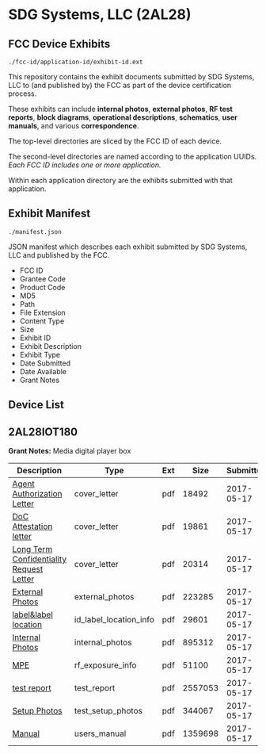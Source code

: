 # SDG Systems, LLC (2AL28)
## FCC Device Exhibits

```
./fcc-id/application-id/exhibit-id.ext
```

This repository contains the exhibit documents submitted by SDG Systems, LLC to (and published by) the FCC as part of the device certification process.

These exhibits can include **internal photos**, **external photos**, **RF test reports**, **block diagrams**, **operational descriptions**, **schematics**, **user manuals**, and various **correspondence**.

The top-level directories are sliced by the FCC ID of each device.

The second-level directories are named according to the application UUIDs. *Each FCC ID includes one or more application.*

Within each application directory are the exhibits submitted with that application. 

## Exhibit Manifest

```
./manifest.json
```

JSON manifest which describes each exhibit submitted by SDG Systems, LLC and published by the FCC.

- FCC ID
- Grantee Code
- Product Code
- MD5
- Path
- File Extension
- Content Type
- Size
- Exhibit ID
- Exhibit Description
- Exhibit Type
- Date Submitted
- Date Available
- Grant Notes

## Device List
## 2AL28IOT180
**Grant Notes:** Media digital player box

| Description | Type | Ext | Size | Submitted | Available |
| ----------- | ---- | --- | ---- | --------- | --------- |
| [Agent Authorization Letter](2AL28IOT180/8e642af4f70888ea64369eee277e8ca8/3394931.pdf) | cover_letter | pdf | 18492 | 2017-05-17 | 2017-05-17 |
| [DoC Attestation letter](2AL28IOT180/8e642af4f70888ea64369eee277e8ca8/3394934.pdf) | cover_letter | pdf | 19861 | 2017-05-17 | 2017-05-17 |
| [Long Term Confidentiality Request Letter](2AL28IOT180/8e642af4f70888ea64369eee277e8ca8/3394938.pdf) | cover_letter | pdf | 20314 | 2017-05-17 | 2017-05-17 |
| [External Photos](2AL28IOT180/8e642af4f70888ea64369eee277e8ca8/3394935.pdf) | external_photos | pdf | 223285 | 2017-05-17 | 2017-05-17 |
| [label&label location](2AL28IOT180/8e642af4f70888ea64369eee277e8ca8/3394937.pdf) | id_label_location_info | pdf | 29601 | 2017-05-17 | 2017-05-17 |
| [Internal Photos](2AL28IOT180/8e642af4f70888ea64369eee277e8ca8/3394936.pdf) | internal_photos | pdf | 895312 | 2017-05-17 | 2017-05-17 |
| [MPE](2AL28IOT180/8e642af4f70888ea64369eee277e8ca8/3394940.pdf) | rf_exposure_info | pdf | 51100 | 2017-05-17 | 2017-05-17 |
| [test report](2AL28IOT180/8e642af4f70888ea64369eee277e8ca8/3394932.pdf) | test_report | pdf | 2557053 | 2017-05-17 | 2017-05-17 |
| [Setup Photos](2AL28IOT180/8e642af4f70888ea64369eee277e8ca8/3394943.pdf) | test_setup_photos | pdf | 344067 | 2017-05-17 | 2017-05-17 |
| [Manual](2AL28IOT180/8e642af4f70888ea64369eee277e8ca8/3394939.pdf) | users_manual | pdf | 1359698 | 2017-05-17 | 2017-05-17 |
